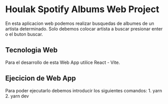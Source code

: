 # Houlak Spotify Albums Web Project
En esta aplicacion web podemos realizar busquedas de albumes de un artista determinado.
Solo debemos colocar artista a buscar presionar enter o el buton buscar.

## Tecnologia Web
Para el desarrollo de esta Web App utilice React - Vite.

## Ejecicion de Web App
Para poder ejecutarlo debemos introducir los siguientes comandos:
    1. yarn
    2. yarn dev